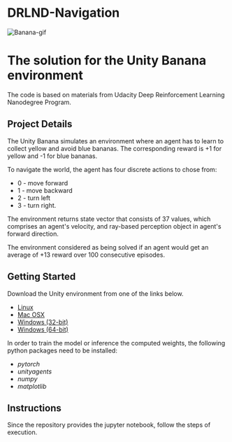 # DRLND-Navigation
![Banana-gif](https://github.com/gimaik/DRLND/P1-Navigation/blob/master/banana.gif)


# The solution for the Unity Banana environment
The code is based on materials from Udacity Deep Reinforcement Learning Nanodegree Program.



## Project Details
The Unity Banana simulates an environment where an agent has to learn to collect yellow and avoid blue bananas. The corresponding reward is +1 for yellow and -1 for blue bananas.

To navigate the world, the agent has four discrete actions to chose from:
* 0 - move forward
* 1 - move backward
* 2 - turn left
* 3 - turn right.

The environment returns state vector that consists of 37 values, which comprises an agent's velocity, and ray-based perception object in agent's forward direction.     

The environment considered as being solved if an agent would get an average of +13 reward over 100 consecutive episodes.

## Getting Started
Download the Unity environment from one of the links below.
* [Linux](https://s3-us-west-1.amazonaws.com/udacity-drlnd/P1/Banana/Banana_Linux.zip)
* [Mac OSX](https://s3-us-west-1.amazonaws.com/udacity-drlnd/P1/Banana/Banana.app.zip)
* [Windows (32-bit)](https://s3-us-west-1.amazonaws.com/udacity-drlnd/P1/Banana/Banana_Windows_x86.zip)
* [Windows (64-bit)](https://s3-us-west-1.amazonaws.com/udacity-drlnd/P1/Banana/Banana_Windows_x86_64.zip)

In order to train the model or inference the computed weights, the following python packages need to be installed:
* *pytorch*
* *unityagents*
* *numpy*
* *matplotlib* 

## Instructions
Since the repository provides the jupyter notebook, follow the steps of execution.
